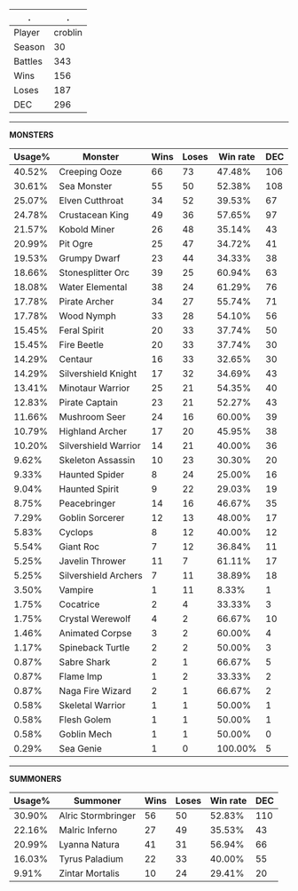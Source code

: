 .|.
|-|-
Player|croblin
Season|30
Battles|343
Wins|156
Loses|187
DEC|296

---
**MONSTERS**

Usage%|Monster|Wins|Loses|Win rate|DEC|
-|-|-|-|-|-|
40.52%|Creeping Ooze|66|73|47.48%|106|
30.61%|Sea Monster|55|50|52.38%|108|
25.07%|Elven Cutthroat|34|52|39.53%|67|
24.78%|Crustacean King|49|36|57.65%|97|
21.57%|Kobold Miner|26|48|35.14%|43|
20.99%|Pit Ogre|25|47|34.72%|41|
19.53%|Grumpy Dwarf|23|44|34.33%|38|
18.66%|Stonesplitter Orc|39|25|60.94%|63|
18.08%|Water Elemental|38|24|61.29%|76|
17.78%|Pirate Archer|34|27|55.74%|71|
17.78%|Wood Nymph|33|28|54.10%|56|
15.45%|Feral Spirit|20|33|37.74%|50|
15.45%|Fire Beetle|20|33|37.74%|30|
14.29%|Centaur|16|33|32.65%|30|
14.29%|Silvershield Knight|17|32|34.69%|43|
13.41%|Minotaur Warrior|25|21|54.35%|40|
12.83%|Pirate Captain|23|21|52.27%|43|
11.66%|Mushroom Seer|24|16|60.00%|39|
10.79%|Highland Archer|17|20|45.95%|38|
10.20%|Silvershield Warrior|14|21|40.00%|36|
9.62%|Skeleton Assassin|10|23|30.30%|20|
9.33%|Haunted Spider|8|24|25.00%|16|
9.04%|Haunted Spirit|9|22|29.03%|19|
8.75%|Peacebringer|14|16|46.67%|35|
7.29%|Goblin Sorcerer|12|13|48.00%|17|
5.83%|Cyclops|8|12|40.00%|12|
5.54%|Giant Roc|7|12|36.84%|11|
5.25%|Javelin Thrower|11|7|61.11%|17|
5.25%|Silvershield Archers|7|11|38.89%|18|
3.50%|Vampire|1|11|8.33%|1|
1.75%|Cocatrice|2|4|33.33%|3|
1.75%|Crystal Werewolf|4|2|66.67%|10|
1.46%|Animated Corpse|3|2|60.00%|4|
1.17%|Spineback Turtle|2|2|50.00%|3|
0.87%|Sabre Shark|2|1|66.67%|5|
0.87%|Flame Imp|1|2|33.33%|2|
0.87%|Naga Fire Wizard|2|1|66.67%|2|
0.58%|Skeletal Warrior|1|1|50.00%|1|
0.58%|Flesh Golem|1|1|50.00%|1|
0.58%|Goblin Mech|1|1|50.00%|0|
0.29%|Sea Genie|1|0|100.00%|5|

---
**SUMMONERS**

Usage%|Summoner|Wins|Loses|Win rate|DEC|
-|-|-|-|-|-|
30.90%|Alric Stormbringer|56|50|52.83%|110|
22.16%|Malric Inferno|27|49|35.53%|43|
20.99%|Lyanna Natura|41|31|56.94%|66|
16.03%|Tyrus Paladium|22|33|40.00%|55|
9.91%|Zintar Mortalis|10|24|29.41%|20|
